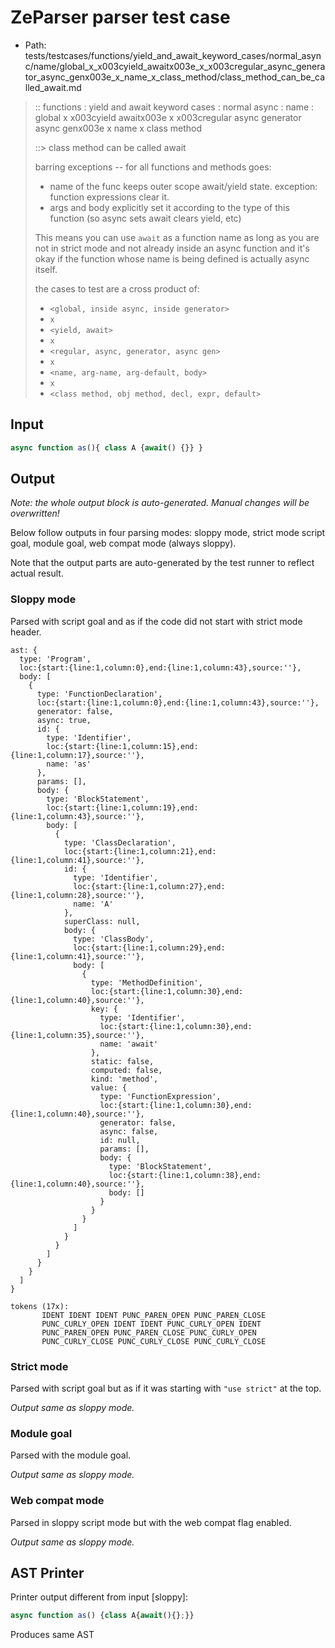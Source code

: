 # ZeParser parser test case

- Path: tests/testcases/functions/yield_and_await_keyword_cases/normal_async/name/global_x_x003cyield_awaitx003e_x_x003cregular_async_generator_async_genx003e_x_name_x_class_method/class_method_can_be_called_await.md

> :: functions : yield and await keyword cases : normal async : name : global x x003cyield awaitx003e x x003cregular async generator async genx003e x name x class method
>
> ::> class method can be called await
>
> barring exceptions -- for all functions and methods goes:
>
> - name of the func keeps outer scope await/yield state. exception: function expressions clear it.
> - args and body explicitly set it according to the type of this function (so async sets await clears yield, etc)
>
> This means you can use `await` as a function name as long as you are not in strict mode and not already inside an async function and it's okay if the function whose name is being defined is actually async itself.
>
> the cases to test are a cross product of:
>
> - `<global, inside async, inside generator>` 
> - `x` 
> - `<yield, await>`
> - `x` 
> - `<regular, async, generator, async gen>`
> - `x` 
> - `<name, arg-name, arg-default, body>`
> - `x`
> - `<class method, obj method, decl, expr, default>`

## Input

`````js
async function as(){ class A {await() {}} }
`````

## Output

_Note: the whole output block is auto-generated. Manual changes will be overwritten!_

Below follow outputs in four parsing modes: sloppy mode, strict mode script goal, module goal, web compat mode (always sloppy).

Note that the output parts are auto-generated by the test runner to reflect actual result.

### Sloppy mode

Parsed with script goal and as if the code did not start with strict mode header.

`````
ast: {
  type: 'Program',
  loc:{start:{line:1,column:0},end:{line:1,column:43},source:''},
  body: [
    {
      type: 'FunctionDeclaration',
      loc:{start:{line:1,column:0},end:{line:1,column:43},source:''},
      generator: false,
      async: true,
      id: {
        type: 'Identifier',
        loc:{start:{line:1,column:15},end:{line:1,column:17},source:''},
        name: 'as'
      },
      params: [],
      body: {
        type: 'BlockStatement',
        loc:{start:{line:1,column:19},end:{line:1,column:43},source:''},
        body: [
          {
            type: 'ClassDeclaration',
            loc:{start:{line:1,column:21},end:{line:1,column:41},source:''},
            id: {
              type: 'Identifier',
              loc:{start:{line:1,column:27},end:{line:1,column:28},source:''},
              name: 'A'
            },
            superClass: null,
            body: {
              type: 'ClassBody',
              loc:{start:{line:1,column:29},end:{line:1,column:41},source:''},
              body: [
                {
                  type: 'MethodDefinition',
                  loc:{start:{line:1,column:30},end:{line:1,column:40},source:''},
                  key: {
                    type: 'Identifier',
                    loc:{start:{line:1,column:30},end:{line:1,column:35},source:''},
                    name: 'await'
                  },
                  static: false,
                  computed: false,
                  kind: 'method',
                  value: {
                    type: 'FunctionExpression',
                    loc:{start:{line:1,column:30},end:{line:1,column:40},source:''},
                    generator: false,
                    async: false,
                    id: null,
                    params: [],
                    body: {
                      type: 'BlockStatement',
                      loc:{start:{line:1,column:38},end:{line:1,column:40},source:''},
                      body: []
                    }
                  }
                }
              ]
            }
          }
        ]
      }
    }
  ]
}

tokens (17x):
       IDENT IDENT IDENT PUNC_PAREN_OPEN PUNC_PAREN_CLOSE
       PUNC_CURLY_OPEN IDENT IDENT PUNC_CURLY_OPEN IDENT
       PUNC_PAREN_OPEN PUNC_PAREN_CLOSE PUNC_CURLY_OPEN
       PUNC_CURLY_CLOSE PUNC_CURLY_CLOSE PUNC_CURLY_CLOSE
`````

### Strict mode

Parsed with script goal but as if it was starting with `"use strict"` at the top.

_Output same as sloppy mode._

### Module goal

Parsed with the module goal.

_Output same as sloppy mode._

### Web compat mode

Parsed in sloppy script mode but with the web compat flag enabled.

_Output same as sloppy mode._

## AST Printer

Printer output different from input [sloppy]:

````js
async function as() {class A{await(){};}}
````

Produces same AST
